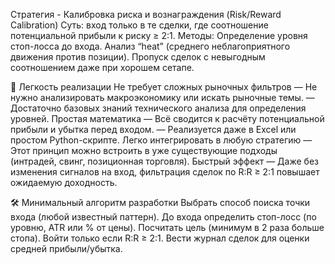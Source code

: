 Стратегия - Калибровка риска и вознаграждения (Risk/Reward Calibration)
Суть: вход только в те сделки, где соотношение потенциальной прибыли к риску ≥ 2:1.
Методы:
Определение уровня стоп-лосса до входа.
Анализ “heat” (среднего неблагоприятного движения против позиции).
Пропуск сделок с невыгодным соотношением даже при хорошем сетапе.

🔹 Легкость реализации
Не требует сложных рыночных фильтров
— Не нужно анализировать макроэкономику или искать рыночные темы.
— Достаточно базовых знаний технического анализа для определения уровней.
Простая математика
— Всё сводится к расчёту потенциальной прибыли и убытка перед входом.
— Реализуется даже в Excel или простом Python-скрипте.
Легко интегрировать в любую стратегию
— Этот принцип можно встроить в уже существующие подходы (интрадей, свинг, позиционная торговля).
Быстрый эффект
— Даже без изменения сигналов на вход, фильтрация сделок по R:R ≥ 2:1 повышает ожидаемую доходность.

🛠 Минимальный алгоритм разработки
Выбрать способ поиска точки входа (любой известный паттерн).
До входа определить стоп-лосс (по уровню, ATR или % от цены).
Посчитать цель (минимум в 2 раза больше стопа).
Войти только если R:R ≥ 2:1.
Вести журнал сделок для оценки средней прибыли/убытка.